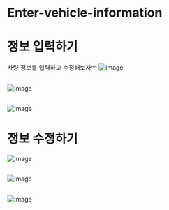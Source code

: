 # Enter-vehicle-information
# 정보 입력하기
차량 정보를 입력하고 수정해보자^^ 
![image](https://user-images.githubusercontent.com/89557730/173334201-56bdeebb-aed1-48ad-b286-64197572094b.png)
##
![image](https://user-images.githubusercontent.com/89557730/173334238-bdc8f232-ef99-4a48-b209-e2117475cf15.png)
##
![image](https://user-images.githubusercontent.com/89557730/173334265-f645e180-8901-44c1-af93-b2e0894a3f5e.png)
##
# 정보 수정하기
![image](https://user-images.githubusercontent.com/89557730/173334624-6e792d67-7bd5-46d1-a78e-94ee5f4a8226.png)
##
![image](https://user-images.githubusercontent.com/89557730/173334429-1e66e048-763c-4618-babe-adc58fdf9bab.png)
##
![image](https://user-images.githubusercontent.com/89557730/173334467-46ceb303-a4cd-4d11-bc18-65cc7350419b.png)
